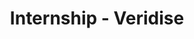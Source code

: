---
layout: post
title:  "Internship - Veridise"
startdate:   2022-03-01
enddate: 2022-08-01
categories: engagement
subtype: Internship
description: Do the research internship at Veridise, focusing on smart contracts auditing, especially using formal verification tools to make the auditing automatically.
---